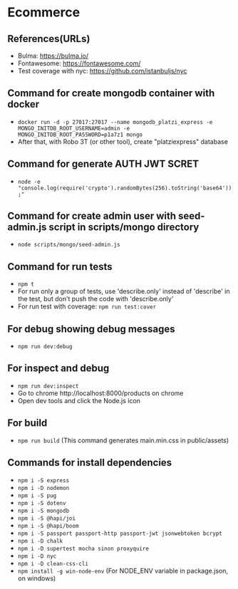 # Ecommerce

## References(URLs)
- Bulma: https://bulma.io/
- Fontawesome: https://fontawesome.com/
- Test coverage with nyc: https://github.com/istanbuljs/nyc

## Command for create mongodb container with docker
- `docker run -d -p 27017:27017 --name mongodb_platzi_express -e MONGO_INITDB_ROOT_USERNAME=admin -e MONGO_INITDB_ROOT_PASSWORD=p1a7z1 mongo`
- After that, with Robo 3T (or other tool), create "platziexpress" database

## Command for generate AUTH JWT SCRET
- `node -e "console.log(require('crypto').randomBytes(256).toString('base64'));"`

## Command for create admin user with seed-admin.js script in scripts/mongo directory
- `node scripts/mongo/seed-admin.js`

## Command for run tests
- `npm t`
- For run only a group of tests, use 'describe.only' instead of 'describe' in the test, but don't push the code with 'describe.only'
- For run test with coverage: `npm run test:cover`

## For debug showing debug messages
- `npm run dev:debug`

## For inspect and debug
- `npm run dev:inspect`
- Go to chrome http://localhost:8000/products on chrome
- Open dev tools and click the Node.js icon

## For build
- `npm run build` (This command generates main.min.css in public/assets)

## Commands for install dependencies
- `npm i -S express`
- `npm i -D nodemon`
- `npm i -S pug`
- `npm i -S dotenv`
- `npm i -S mongodb`
- `npm i -S @hapi/joi`
- `npm i -S @hapi/boom`
- `npm i -S passport passport-http passport-jwt jsonwebtoken bcrypt`
- `npm i -D chalk`
- `npm i -D supertest mocha sinon proxyquire`
- `npm i -D nyc`
- `npm i -D clean-css-cli`
- `npm install -g win-node-env` (For NODE_ENV variable in package.json, on windows)
